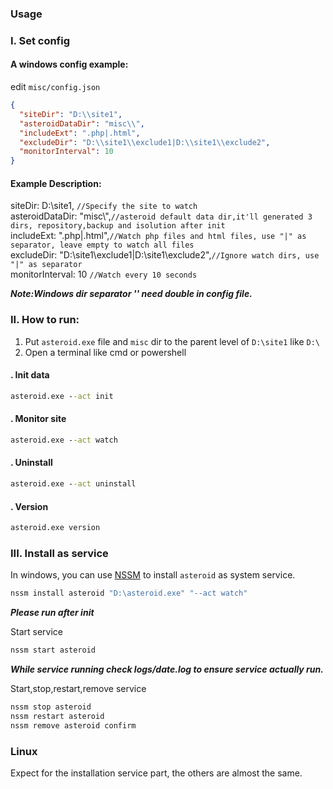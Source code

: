 ### Usage

### I. Set config
#### A windows config example:
edit `misc/config.json`

```json
{
  "siteDir": "D:\\site1",
  "asteroidDataDir": "misc\\",
  "includeExt": ".php|.html",
  "excludeDir": "D:\\site1\\exclude1|D:\\site1\\exclude2",
  "monitorInterval": 10
}
```
      
#### Example Description:

siteDir: D:\\site1, `//Specify the site to watch`   
asteroidDataDir: "misc\\",` //asteroid default data dir,it'll generated 3 dirs, repository,backup and isolution after init `  
includeExt: ".php|.html",`//Watch php files and html files, use "|" as separator, leave empty to watch all files`  
excludeDir: "D:\\site1\\exclude1|D:\\site1\\exclude2",`//Ignore watch dirs, use "|" as separator`  
monitorInterval: 10 `//Watch every 10 seconds`  

**_Note:Windows dir separator '\' need double in config file._**

### II. How to run:
1. Put `asteroid.exe` file and `misc` dir to the parent level of `D:\site1` like `D:\`
2. Open a terminal like cmd or powershell  
#### . Init data

```cmd 
asteroid.exe --act init
```

#### . Monitor site  
```cmd 
asteroid.exe --act watch
```
#### . Uninstall  
```cmd 
asteroid.exe --act uninstall
```
#### . Version  
```cmd 
asteroid.exe version
```

### III. Install as service
In windows, you can use [NSSM](https://nssm.cc/download) to install `asteroid` as system service.  

```cmd
nssm install asteroid "D:\asteroid.exe" "--act watch"
```
**_Please run after init_**  

Start service
```cmd
nssm start asteroid
```
**_While service running check logs/date.log to ensure service actually run._**  

Start,stop,restart,remove service
```cmd
nssm stop asteroid
nssm restart asteroid
nssm remove asteroid confirm
```

### Linux
Expect for the installation service part, the others are almost the same.